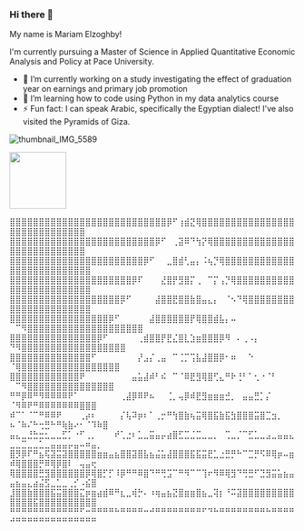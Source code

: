 ### Hi there 👋

My name is Mariam Elzoghby!

I'm currently pursuing a Master of Science in Applied Quantitative Economic Analysis and Policy at Pace University.


- 🔭 I’m currently working on a study investigating the effect of graduation year on earnings and primary job promotion
- 🌱 I’m learning how to code using Python in my data analytics course 
- ⚡ Fun fact: I can speak Arabic, specifically the Egyptian dialect! I've also visited the Pyramids of Giza.


![thumbnail_IMG_5589](https://github.com/mariamelzoghby/mariamelzoghby/assets/157535392/dc0225db-7bf9-401e-a499-4a4cb68ca510)



<img src="https://github.com/mariamelzoghby/mariamelzoghby/assets/157535392/dc0225db-7bf9-401e-a499-4a4cb68ca510" width="100">


⣿⣿⣿⣿⣿⣿⣿⣿⣿⣿⣿⣿⣿⣿⣿⣿⣿⣿⣿⣿⣿⣿⣿⣿⣿⣿⣿⡿⠋⢰⣾⣝⢿⣿⣿⣿⣿⣿⣿⣿⣿⣿⣿⣿⣿⣿⣿⣿⣿⣿⣿⣿⣿⣿⣿⣿⣿⣿⣿⣿⣿⣿
⣿⣿⣿⣿⣿⣿⣿⣿⣿⣿⣿⣿⣿⣿⣿⣿⣿⣿⣿⣿⣿⣿⣿⣿⣿⡿⠋⠀⢀⣽⠿⠙⢳⡝⢿⣿⣿⣿⣿⣿⣿⣿⣿⣿⣿⣿⣿⣿⣿⣿⣿⣿⣿⣿⣿⣿⣿⣿⣿⣿⣿⣿
⣿⣿⣿⣿⣿⣿⣿⣿⣿⣿⣿⣿⣿⣿⣿⣿⣿⣿⣿⣿⣿⣿⣿⡿⠋⠀⠀⣀⣿⣾⢃⣤⡄⠨⢦⡙⢿⣿⣿⣿⣿⣿⣿⣿⣿⣿⣿⣿⣿⣿⣿⣿⣿⣿⣿⣿⣿⣿⣿⣿⣿⣿⣿
⣿⣿⣿⣿⣿⣿⣿⣿⣿⣿⣿⣿⣿⣿⣿⣿⣿⣿⣿⣿⣿⡿⠏⠀⠀⠀⣜⣿⡟⣻⣿⡍⢀⠀⠉⡍⢠⡙⢿⣿⣿⣿⣿⣿⣿⣿⣿⣿⣿⣿⣿⣿⣿⣿⣿⣿⣿⣿⣿⣿⣿⣿⣿
⣿⣿⣿⣿⣿⣿⣿⣿⣿⣿⣿⣿⣿⣿⣿⣿⣿⣿⣿⡿⠋⠀⠀⠀⠀⣼⣿⣿⣟⣿⣿⣷⣿⣤⣄⡄⠀⠈⠢⠙⢿⣿⣿⣿⣿⣿⣿⣿⣿⣿⣿⣿⣿⣿⣿⣿⣿⣿⣿⣿⣿⣿⣿
⣿⣿⣿⣿⣿⣿⣿⣿⣿⣿⣿⣿⣿⣿⣿⣿⣿⡿⠋⠀⠀⠀⠀⠀⣼⣿⣿⣿⣿⣿⣿⡟⢿⣿⣿⣾⣧⡄⠤⠀ ⠀⠉⠻⣿⣿⣿⣿⣿⣿⣿⣿⣿⣿⣿⣿⣿⣿⣿⣿⣿⣿⣿⣿
⣿⣿⣿⣿⣿⣿⣿⣿⣿⣿⣿⣿⣿⣿⣿⡿⠋⠀⠀⠀⠀⠀⢀⣾⣿⣿⡟⣟⣌⣿⣇⣱⣶⣿⣿⣿⡿⠻⠀⠄⢀⠠⡄ ⠙⠻⣿⣿⣿⣿⣿⣿⣿⣿⣿⣿⣿⣿⣿⣿⣿⣿⣿⣿
⣿⣿⣿⣿⣿⣿⣿⣿⣿⣿⣿⣿⣿⣿⠋⠀⠀⠀⠀⠀⠀⠀⡜⣠⡌⢀⣤⠀⠉⢈⡉⢩⣧⣼⣿⣿⡿⠂⠶⠀⠀⠑⠀⠀⠀  ⠈⢿⣿⣿⣿⣿⣿⣿⣿⣿⣿⣿⣿⣿⣿⣿⣿⣿⣿
⣿⣿⣿⣿⣿⣿⣿⣿⣿⣿⣿⣿⠟⠀⠀⠀⠀⠀⠀⠀⠀⣤⣥⣼⠾⠃⠮⠀⠉⠈⠿⣟⣻⢿⣿⢋⣄⠛⠗⢘⠃⠁⢂⠐⠈⠃  ⠀⠉⠻⣿⣿⣿⣿⣿⣿⣿⣿⣿⣿⣿⣿⣿⣿⣿
⠛⠛⡿⠿⠛⠻⠿⠿⠿⠿⠟⠁⠀⠀⠀⠀⠀⠀⠀⢀⣼⡿⠿⠟⠦⠀⠀⢈⡀⢤⡿⠾⣟⣻⣶⣶⣶⣚⡀⠀⣤⣤⣛⡁⡌⠀⠀⠀⠀   ⠈⠻⠿⠟⠛⠿⠿⠿⠿⠿⠿⠿⣿⣿⣿
⠾⠉⠁⠈⠉⠛⠿⠿⠟⠀⠀⠀⢀⡴⠆⠀⠀⠀⠀⡌⢧⠽⡶⠆⠁⢀⡒⠛⢳⣿⣷⢦⣭⢿⣿⣯⣷⣯⣳⣿⣿⣿⣭⣿⣉⣲⡀⠀ ⠦⠈⠷⠌⠓⢒⣛⠓⠛⢷⣷⠔⠂⠈⠹⠷⣿
⣤⣄⣀⣘⣓⣒⣂⣀⣀⣋⡁⠐⠋⢀⡀⠀⠀⠀⠞⢁⣐⠆⣁⣀⣭⣤⡤⣴⣿⣋⣉⣈⣉⣀⣀⡀⠀⢉⣀⡈⠉⣋⣁⣀⣠⣀⣤⣤⣄⣀⣀⣉⣀⣀⣁⣀⣤⣤⣤⡤⣤⠤⠶⣤⡀
⣿⡻⡿⠏⠛⣦⢯⣽⣭⣽⣿⣿⣿⣿⣿⣶⣶⣤⣦⣿⣿⣽⣿⣧⣦⣬⣥⣼⣿⣿⣿⣯⣯⣭⣟⣁⣐⣛⡛⠓⠉⣉⡛⠫⠿⢿⡶⠤⣶⠾⢿⣿⣿⣿⡛⠿⢿⡿⣿⠇⠀⢤⣤⢖
⢿⣿⣿⣿⣿⣛⣻⣿⣿⣿⣿⣿⣿⡿⢿⣿⡋⡋⠸⡿⠛⠛⠿⣿⠙⠛⢛⣩⠉⠛⠻⠉⠉⢹⠖⠻⠿⢿⣻⠙⢛⣛⠋⣙⣻⣭⣥⣦⣤⣤⣦⣤⣄⣴⣬⣫⣀⣁⣀⢀⡊⠠⣮⣿
⣸⣿⣿⣷⣿⣿⣿⣯⣭⣿⣿⣿⣍⡶⣶⣴⣾⠿⠛⣆⣀⢾⡓⠄⠰⢶⣤⣦⣝⣿⣶⣶⣿⣦⣀⢽⡆⠘⠭⣽⣿⣿⣿⣿⣿⣿⣿⣿⣿⣿⣿⣿⣿⣯⣿⣿⣿⣿⣿⣿⣿⣿⣿⣿
⠛⠛⠛⠛⠛⠛⠛⠛⠛⠛⠛⠛⠋⠒⠛⠛⠛⠛⠓⠛⠛⠛⠛⠒⠚⠛⠛⠛⠛⠛⠛⠛⠛⠋⠙⠓⠛⠛⠛⠛⠛⠛⠛⠛⠓⠛⠛⠛⠛⠚⠛⠛⠛⠛⠛⠛⠛⠛⠛⠛⠛⠛⠛⠛




<!--
**mariamelzoghby/mariamelzoghby** is a ✨ _special_ ✨ repository because its `README.md` (this file) appears on your GitHub profile.

Here are some ideas to get you started:
- 👯 I’m looking to collaborate on ...
- 🤔 I’m looking for help with ...
- 💬 Ask me about ...
- 📫 How to reach me: ...
- 😄 Pronouns: ...

-->
